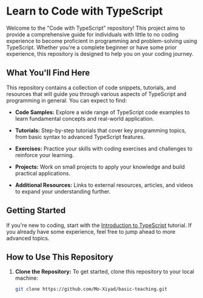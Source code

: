 # Learn to Code with TypeScript

Welcome to the "Code with TypeScript" repository! This project aims to provide a comprehensive guide for individuals with little to no coding experience to become proficient in programming and problem-solving using TypeScript. Whether you're a complete beginner or have some prior experience, this repository is designed to help you on your coding journey.

## What You'll Find Here

This repository contains a collection of code snippets, tutorials, and resources that will guide you through various aspects of TypeScript and programming in general. You can expect to find:

- **Code Samples:** Explore a wide range of TypeScript code examples to learn fundamental concepts and real-world application.

- **Tutorials:** Step-by-step tutorials that cover key programming topics, from basic syntax to advanced TypeScript features.

- **Exercises:** Practice your skills with coding exercises and challenges to reinforce your learning.

- **Projects:** Work on small projects to apply your knowledge and build practical applications.

- **Additional Resources:** Links to external resources, articles, and videos to expand your understanding further.

## Getting Started

If you're new to coding, start with the [Introduction to TypeScript](README.md) tutorial. If you already have some experience, feel free to jump ahead to more advanced topics.

## How to Use This Repository

1. **Clone the Repository:** To get started, clone this repository to your local machine:

   ```bash
   git clone https://github.com/Mo-Xiyad/basic-teaching.git
   ```
